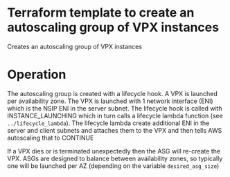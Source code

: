 # Terraform template to create an autoscaling group of VPX instances
Creates an autoscaling group of VPX instances

# Operation
The autoscaling group is created with a lifecycle hook. A VPX is launched per availability zone. The VPX is launched with 1 network interface (ENI) which is the NSIP ENI in the server subnet.
The lifecycle hook is called with INSTANCE_LAUNCHING which in turn calls a lifecycle lambda function (see `../lifecycle_lambda`). The lifecycle lambda create additional ENI in the server and client subnets and attaches them to the VPX and then tells AWS autoscaling that to CONTINUE

If a VPX dies or is terminated unexpectedly then the ASG will re-create the VPX. ASGs are designed to balance between availability zones, so typically one will be launched per AZ (depending on the variable `desired_asg_size`)
